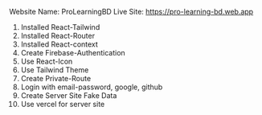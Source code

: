 Website Name: ProLearningBD
Live Site: https://pro-learning-bd.web.app

1. Installed React-Tailwind
2. Installed React-Router
3. Installed React-context
4. Create Firebase-Authentication
5. Use React-Icon
6. Use Tailwind Theme
7. Create Private-Route
8. Login with email-password, google, github
9. Create Server Site Fake Data
10. Use vercel for server site